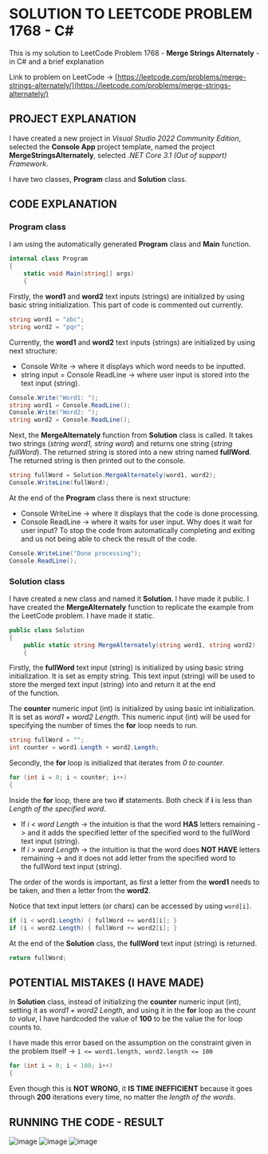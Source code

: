 # SOLUTION TO LEETCODE PROBLEM 1768 - C#

This is my solution to LeetCode Problem 1768 - **Merge Strings Alternately** - in C# and a brief explanation

Link to problem on LeetCode -> [https://leetcode.com/problems/merge-strings-alternately/](https://leetcode.com/problems/merge-strings-alternately/)

## PROJECT EXPLANATION

I have created a new project in _Visual Studio 2022 Community Edition_, selected the **Console App** project template, named the project **MergeStringsAlternately**, selected _.NET Core 3.1 (Out of support) Framework_.

I have two classes, **Program** class and **Solution** class.

## CODE EXPLANATION

### Program class 

I am using the automatically generated **Program** class and **Main** function.

```cs
internal class Program
{
    static void Main(string[] args)
    {
```

Firstly, the **word1** and **word2** text inputs (strings) are initialized by using basic string initialization. This part of code is commented out currently.

```cs
string word1 = "abc";
string word2 = "pqr";
```

Currently, the **word1** and **word2** text inputs (strings) are initialized by using next structure:

- Console Write -> where it displays which word needs to be inputted.
- string input = Console ReadLine -> where user input is stored into the text input (string).

```cs
Console.Write("Word1: ");
string word1 = Console.ReadLine();
Console.Write("Word2: ");
string word2 = Console.ReadLine();
```

Next, the **MergeAlternately** function from **Solution** class is called. It takes two strings (_string word1, string word_) and returns one string (_string fullWord_). The returned string is stored into a new string named **fullWord**.
The returned string is then printed out to the console.

```cs
string fullWord = Solution.MergeAlternately(word1, word2);
Console.WriteLine(fullWord);
```

At the end of the **Program** class there is next structure:

- Console WriteLine -> where it displays that the code is done processing.
- Console ReadLine -> where it waits for user input. Why does it wait for user input? To stop the code from automatically completing and exiting and us not being able to check the result of the code.

```cs
Console.WriteLine("Done processing");
Console.ReadLine();
```

### Solution class 

I have created a new class and named it **Solution**. I have made it public. I have created the **MergeAlternately** function to replicate the example from the LeetCode problem. I have made it static.

```cs
public class Solution
{
    public static string MergeAlternately(string word1, string word2) 
    {
```

Firstly, the **fullWord** text input (string) is initialized by using basic string initialization. It is set as empty string. This text input (string) will be used to store the merged text input (string) into and return it at the end of the function.

The **counter** numeric input (int) is initialized by using basic int initialization. It is set as _word1 + word2 Length_. This numeric input (int) will be used for specifying the number of times the **for** loop needs to run.

```cs
string fullWord = "";
int counter = word1.Length + word2.Length;
```

Secondly, the **for** loop is initialized that iterates from _0 to counter_.

```cs
for (int i = 0; i < counter; i++)
{
```

Inside the **for** loop, there are two **if** statements. Both check if **i** is less than _Length of the specified word_.

- If _i < word Length_ -> the intuition is that the word **HAS** letters remaining -> and it adds the specified letter of the specified word to the fullWord text input (string).
- If _i > word Length_ -> the intuition is that the word does **NOT HAVE** letters remaining -> and it does not add letter from the specified word to the fullWord text input (string).

The order of the words is important, as first a letter from the **word1** needs to be taken, and then a letter from the **word2**.

Notice that text input letters (or chars) can be accessed by using ```word[i]```.

```cs
if (i < word1.Length) { fullWord += word1[i]; }
if (i < word2.Length) { fullWord += word2[i]; }
```

At the end of the **Solution** class, the **fullWord** text input (string) is returned.

```cs
return fullWord;
```

## POTENTIAL MISTAKES (I HAVE MADE)

In **Solution** class, instead of initializing the **counter** numeric input (int), setting it as _word1 + word2 Length_, and using it in the **for** loop as the _count to value_, I have hardcoded the value of **100** to be the value the for loop counts to.

I have made this error based on the assumption on the constraint given in the problem itself -> ```1 <= word1.length, word2.length <= 100```

```cs
for (int i = 0; i < 100; i++)
{
```

Even though this is **NOT WRONG**, it **IS TIME INEFFICIENT** because it goes through **200** iterations every time, no matter the _length of the words_.

## RUNNING THE CODE - RESULT

![image](https://github.com/jerkdavi/LeetCode-Problem-1768-Solution-CSharp/assets/75536158/481d33a4-bb2e-41b5-9f5b-4595a3b423ba) ![image](https://github.com/jerkdavi/LeetCode-Problem-1768-Solution-CSharp/assets/75536158/38bb35f7-6833-4ae4-81a8-70241c75ab2d) ![image](https://github.com/jerkdavi/LeetCode-Problem-1768-Solution-CSharp/assets/75536158/02ee0613-5050-4674-b712-31886ff8ee17) 

<!---
UPDATE: THIS CODE WAS COMMENTED OUT BECAUSE MULTIPLE SUBMISSIONS OF THE SAME CODE WERE DONE TO CHECK THE VALIDITY OF THE PERCENTAGES. THE VALUES DIFFERED DRAMATICALLY. IT WAS CONCLUDED THAT SUBMISSION TIME AND SPACE USAGE IS NOT ACCURATE INFORMATION, SO PROVISION OF SUCH INFORMATION IS ACTUALLY DETRIMENTAL TO THIS EXPLANATION.

![image](https://github.com/jerkdavi/LeetCode-Problem-1768-Solution-CSharp/assets/75536158/7a2b9b8a-aee0-4064-8dd5-7e473d5f5a8a)

The runtime is **38 ms** and beats **99.21 %** of csharp submissions which is not bad.

![image](https://github.com/jerkdavi/LeetCode-Problem-1768-Solution-CSharp/assets/75536158/80b8e185-c544-4d64-977e-cfc8c9b0acc4)

The memory usage is **40.2 MB** and 30.25 % of beats csharp submissions **BUT** it could be better. Any advice regarding that area is more than welcome.

![image](https://github.com/jerkdavi/LeetCode-Problem-1768-Solution-CSharp/assets/75536158/1ef47c60-53af-452a-a11f-41af61f268c6)

-->
